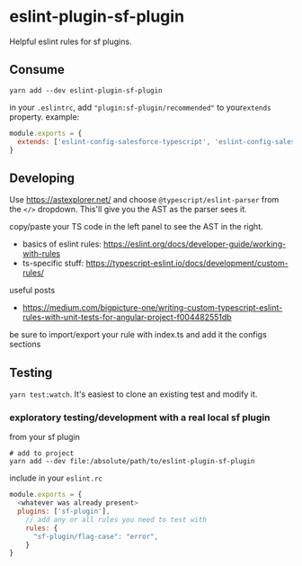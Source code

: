 # eslint-plugin-sf-plugin

Helpful eslint rules for sf plugins.

## Consume

`yarn add --dev eslint-plugin-sf-plugin`

in your `.eslintrc`, add `"plugin:sf-plugin/recommended"` to your`extends` property.  example:

```js
module.exports = {
  extends: ['eslint-config-salesforce-typescript', 'eslint-config-salesforce-license', "plugin:sf-plugin/recommended"],
}
```

## Developing

Use <https://astexplorer.net/> and choose `@typescript/eslint-parser` from the `</>` dropdown.  This'll give you the AST as the parser sees it.

copy/paste your TS code in the left panel to see the AST in the right.

* basics of eslint rules: <https://eslint.org/docs/developer-guide/working-with-rules>
* ts-specific stuff: <https://typescript-eslint.io/docs/development/custom-rules/>

useful posts

* <https://medium.com/bigpicture-one/writing-custom-typescript-eslint-rules-with-unit-tests-for-angular-project-f004482551db>

be sure to import/export your rule with index.ts and add it the configs sections

## Testing

`yarn test:watch`.  It's easiest to clone an existing test and modify it.

### exploratory testing/development with a real local sf plugin

from your sf plugin

```shell
# add to project
yarn add --dev file:/absolute/path/to/eslint-plugin-sf-plugin
```

include in your `eslint.rc`

```js
module.exports = {
  <whatever was already present>
  plugins: ['sf-plugin'],
    // add any or all rules you need to test with
    rules: {
      "sf-plugin/flag-case": "error",      
    }
}
